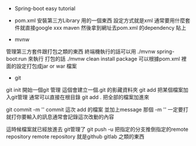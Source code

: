 * Spring-boot easy tutorial


* pom.xml 
安裝第三方Library 用的一個東西
設定方式就是xml
通常要用什麼套件就直接google xxx maven 然後拿到網址去pom.xml 
的dependency 貼上


* mvnw 

管理第三方套件跟打包之類的東西
終端機執行的話可以用 
./mvnw spring-boot:run 來執行
打包的話
./mvnw clean install package 可以根據pom.xml 裡面的設定打包成jar or war 檔案


* git

git init 開始一個git 管理 這個會建立一個.git 的影藏資料夾
git add <file name> 把某個檔案加入git管理 通常可以直接在根目錄 
git add . 把全部的檔案加進來

git commit -m '<message>' commit 這次 add 的檔案 並加上message
那個 -m '<message>' 一定要打 <message> 就打你要輸入的訊息通常會記錄這次改動的內容

這時候檔案就已經放進去 git管理了
git push -u <remote> <branch> 把指定的分支推倒指定的remote repository
remote repository 就是github gitlab 之類的東西


